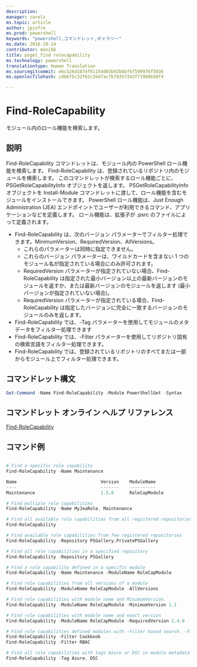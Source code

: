 ```yaml
---
description: 
manager: carolz
ms.topic: article
author: jpjofre
ms.prod: powershell
keywords: "powershell,コマンドレット,ギャラリー"
ms.date: 2016-10-14
contributor: manikb
title: psget_find rolecapability
ms.technology: powershell
translationtype: Human Translation
ms.sourcegitcommit: e6c526d1074f61154d03b92b6bf6f599976f5936
ms.openlocfilehash: cdb675c32f62c5bd7acfb79357342f71960b50f4

---
```


# Find-RoleCapability

モジュール内のロール機能を検索します。

## 説明
Find-RoleCapability コマンドレットは、モジュール内の PowerShell ロール機能を検索します。 Find-RoleCapability は、登録されているリポジトリ内のモジュールを検索します。 このコマンドレットが検索するロール機能ごとに、PSGetRoleCapabilityInfo オブジェクトを返します。 PSGetRoleCapabilityInfo オブジェクトを Install-Module コマンドレットに渡して、ロール機能を含むモジュールをインストールできます。
PowerShell ロール機能は、Just Enough Administration (JEA) エンドポイントでユーザーが利用できるコマンド、アプリケーションなどを定義します。 ロール機能は、拡張子が .psrc のファイルによって定義されます。

- Find-RoleCapability は、次のバージョン パラメーターでフィルター処理できます。MinimumVersion、RequiredVersion、AllVersions。
  - これらのパラメーターは同時に指定できません。
  - これらのバージョン パラメーターは、ワイルドカードを含まない 1 つのモジュール名が指定されている場合にのみ許可されます。
  - RequiredVersion パラメーターが指定されていない場合、Find-RoleCapability は指定された最小バージョン以上の最新バージョンのモジュールを返すか、または最新バージョンのモジュールを返します (最小バージョンが指定されていない場合)。
  - RequiredVersion パラメーターが指定されている場合、Find-RoleCapability は指定したバージョンに完全に一致するバージョンのモジュールのみを返します。
- Find-RoleCapability では、-Tag パラメーターを使用してモジュールのメタデータをフィルター処理できます
- Find-RoleCapability では、-Filter パラメーターを使用してリポジトリ固有の検索言語をフィルター処理できます。
- Find-RoleCapability では、登録されているリポジトリのすべてまたは一部からモジュール上でフィルター処理できます。

## コマンドレット構文
```powershell
Get-Command -Name Find-RoleCapability -Module PowerShellGet -Syntax
```

## コマンドレット オンライン ヘルプ リファレンス

[Find-RoleCapability](http://go.microsoft.com/fwlink/?LinkId=718029)

## コマンド例
```powershell

# Find a specific role capability
Find-RoleCapability -Name Maintenance

Name                                Version    ModuleName                          Repository
----                                -------    ----------                          ----------
Maintenance                         1.5.0      RoleCapModule                       PrivatePSGallery

# Find multiple role capabilities
Find-RoleCapability -Name MyJeaRole, Maintenance

# Find all available role capabilities from all registered repositories
Find-RoleCapability

# Find available role capabilities from few registered repositories
Find-RoleCapability -Repository PSGallery,PrivatePSGallery

# Find all role capabilities in a specified repository
Find-RoleCapability -Repository PSGallery

# Find a role capability defined in a specific module
Find-RoleCapability -Name Maintenance -ModuleName RoleCapModule

# Find role capabilities from all versions of a module
Find-RoleCapability -ModuleName RoleCapModule -AllVersions

# Find role capabilities with module name and MinimumVersion.
Find-RoleCapability -ModuleName RoleCapModule -MinimumVersion 1.1

# Find role capabilities with module name and exact version
Find-RoleCapability -ModuleName RoleCapModule -RequiredVersion 1.4.0

# Find role capabilities defined modules with -Filter based search. -Filter searches in description and module names
Find-RoleCapability -Filter Cookbook
Find-RoleCapability -Filter RBAC

# Find all role capabilities with tags Azure or DSC in module metadata
Find-RoleCapability -Tag Azure, DSC

```




<!--HONumber=Oct16_HO2-->


